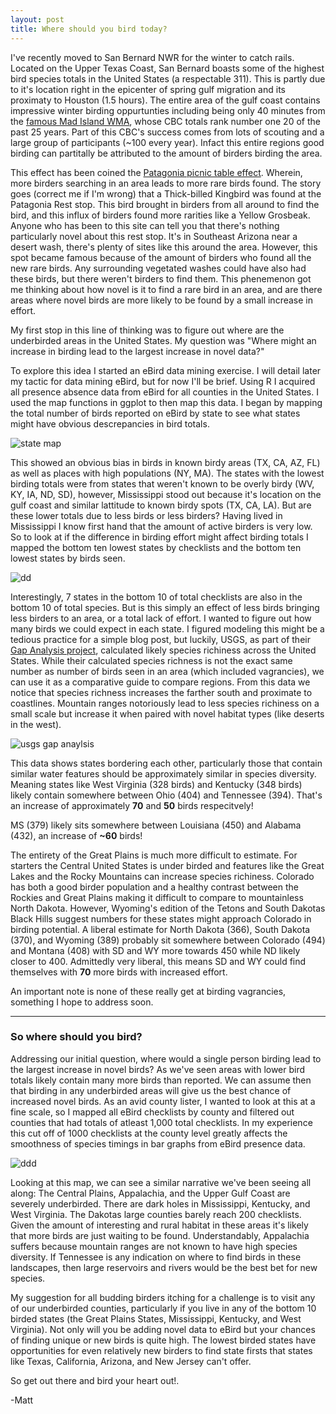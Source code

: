 ```yaml
---
layout: post
title: Where should you bird today?
---
```

I've recently moved to San Bernard NWR for the winter to catch rails. Located on the Upper Texas Coast, San Bernard boasts some of the highest bird species totals in the United States (a respectable 311). This is partly due to it's location right in the epicenter of spring gulf migration and its proximaty to Houston (1.5 hours). The entire area of the gulf coast contains impressive  winter birding oppurtunties including being only 40 minutes from the [famous Mad Island WMA](https://www.nature.org/ourinitiatives/regions/northamerica/unitedstates/texas/explore/mad-island-bird-count.xml?redirect=https-301), whose CBC totals rank number one 20 of the past 25 years. Part of this CBC's success comes from lots of scouting and a large group of participants (~100 every year). Infact this entire regions good birding can partitally be attributed to the amount of birders birding the area. 

This effect has been coined the [Patagonia picnic table effect](https://en.wikipedia.org/wiki/Patagonia_picnic_table_effect). Wherein, more birders searching in an area leads to more rare birds found. The story goes (correct me if I'm wrong) that a Thick-billed Kingbird was found  at the Patagonia Rest stop. This bird brought in birders from all around to find the bird, and this influx of birders found more rarities like a Yellow Grosbeak. Anyone who has been to this site can tell you that there's nothing particularly novel about this rest stop. It's in Southeast Arizona near a desert wash, there's plenty of sites like this around the area. However, this spot became famous because of the amount of birders who found all the new rare birds. Any surrounding vegetated washes could have also had these birds, but there weren't birders to find them. This phenemenon got me thinking about how novel is it to find a rare bird in an area, and are there areas where novel birds are more likely to be found by a small increase in effort.

My first stop in this line of thinking was to figure out where are the underbirded areas in the United States. My question was "Where might an increase in birding lead to the largest increase in novel data?" 

To explore this idea I started an eBird data mining exercise. I will detail later my tactic for data mining eBird, but for now I'll be brief. Using R I acquired all presence absence data from eBird for all counties in the United States. I used the map functions in ggplot to then map this data. I began by mapping the total number of birds reported on eBird by state to see what states might have obvious descrepancies in bird totals.

![state map](https://i.imgur.com/HoCx4zI.png)

This showed an obvious bias in birds in known birdy areas (TX, CA, AZ, FL) as well as places with high populations (NY, MA). The states with the lowest birding totals were from states that weren't known to be overly birdy (WV, KY, IA, ND, SD), however, Mississippi stood out because it's location on the gulf coast and similar lattitude to known birdy spots (TX, CA, LA). But are these lower totals due to less birds or less birders? Having lived in Mississippi I know first hand that the amount of active birders is very low. So to look at if the difference in birding effort might affect birding totals I mapped the bottom ten lowest states by checklists and the bottom ten lowest states by birds seen.


![dd](https://i.imgur.com/QO2ro6D.png)

Interestingly, 7 states in the bottom 10 of total checklists are also in the bottom 10 of total species. But is this simply an effect of less birds bringing less birders to an area, or a total lack of effort. I wanted to figure out how many birds we could expect in each state. I figured modeling this might be a tedious practice for a simple blog post, but luckily, USGS, as part of their [Gap Analysis project](https:Fre//gapanalysis.usgs.gov/species/), calculated likely species richiness across the United States. While their calculated species richness is not the exact same number as number of birds seen in an area (which included vagrancies), we can use it as a comparative guide to compare regions. From this data we notice that species richness increases the farther south and proximate to coastlines. Mountain ranges notoriously lead to less species richiness on a small scale but increase it when paired with novel habitat types (like deserts in the west).

![usgs gap anaylsis](https://gapanalysis.usgs.gov/species/files/2012/03/Birds_Richness.png)

This data shows states bordering each other, particularly those that contain similar water features should be approximately similar in species diversity. Meaning states like West Virginia (328 birds) and Kentucky (348 birds) likely contain somewhere between Ohio (404) and Tennessee (394). That's an increase of approximately **70** and **50** birds respecitvely! 

MS (379) likely sits somewhere between Louisiana (450) and Alabama (432), an increase of **~60** birds!

The entirety of the Great Plains is much more difficult to estimate. For starters the Central United States is under birded and features like the Great Lakes and the Rocky Mountains can increase species richiness. Colorado has both a good birder population and a healthy contrast between the Rockies and Great Plains making it difficult to compare to mountainless North Dakota. However, Wyoming's edition of the Tetons and South Dakotas Black Hills suggest numbers for these states might approach Colorado in birding potential. A liberal estimate for  North Dakota (366), South Dakota (370), and Wyoming (389) probably sit somewhere between Colorado (494) and Montana (408) with SD and WY more towards 450 while ND likely closer to 400. Admittedly very liberal, this means SD and WY could find themselves with **70** more birds with increased effort.

An important note is none of these really get at birding vagrancies, something I hope to address soon. 

--------------------------------------------------------------
### So where should you bird?

Addressing our initial question, where would a single person birding lead to the largest increase in novel birds? As we've seen areas with lower bird totals likely contain many more birds than reported. We can assume then that birding in any underbirded areas will give us the best chance of increased novel birds. As an avid county lister, I wanted to look at this at a fine scale, so I mapped all eBird checklists by county and filtered out counties that had totals of atleast 1,000 total checklists. In my experience this cut off of 1000 checklists at the county level greatly affects the smoothness of species timings in bar graphs from eBird presence data.

![ddd](https://i.imgur.com/AnCyPLo.png)

Looking at this map, we can see a similar narrative we've been seeing all along: The Central Plains, Appalachia, and the Upper Gulf Coast are severely underbirded. There are dark holes in Mississippi, Kentucky, and West Virginia. The Dakotas large counties barely reach 200 checklists. Given the amount of interesting and rural habitat in these areas it's likely that more birds are just waiting to be found. Understandably, Appalachia suffers because mountain ranges are not known to have high species diversity. If Tennessee is any indication on where to find birds in these landscapes, then large reservoirs and rivers would be the best bet for new species.

My suggestion for all budding birders itching for a challenge is to visit any of our underbirded counties, particularly if you live in any of the bottom 10 birded states (the Great Plains States, Mississippi, Kentucky, and West Virginia). Not only will you be adding novel data to eBird but your chances of finding unique or new birds is quite high. The lowest birded states have opportunities for even relatively new birders to find state firsts that states like Texas, California, Arizona, and New Jersey can't offer.

So get out there and bird your heart out!.

-Matt
